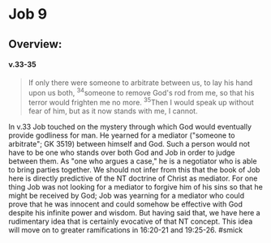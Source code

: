 # Job 9

## Overview:


#### v.33-35
>If only there were someone to arbitrate between us, to lay his hand upon us both, <sup>34</sup>someone to remove God's rod from me, so that his terror would frighten me no more. <sup>35</sup>Then I would speak up without fear of him, but as it now stands with me, I cannot.

In v.33 Job touched on the mystery through which God would eventually provide godliness for man. He yearned for a mediator ("someone to arbitrate"; GK 3519) between himself and God. Such a person would not have to be one who stands over both God and Job in order to judge between them. As "one who argues a case," he is a negotiator who is able to bring parties together. We should not infer from this that the book of Job here is directly predictive of the NT doctrine of Christ as mediator. For one thing Job was not looking for a mediator to forgive him of his sins so that he might be received by God; Job was yearning for a mediator who could prove that he was innocent and could somehow be effective with God despite his infinite power and wisdom. But having said that, we have here a rudimentary idea that is certainly evocative of that NT concept. This idea will move on to greater ramifications in 16:20-21 and 19:25-26.
#smick
